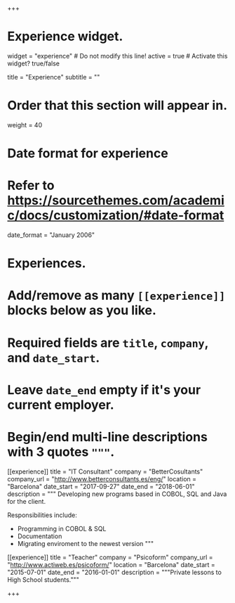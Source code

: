 +++
# Experience widget.
widget = "experience"  # Do not modify this line!
active = true  # Activate this widget? true/false

title = "Experience"
subtitle = ""

# Order that this section will appear in.
weight = 40

# Date format for experience
#   Refer to https://sourcethemes.com/academic/docs/customization/#date-format
date_format = "January 2006"

# Experiences.
#   Add/remove as many `[[experience]]` blocks below as you like.
#   Required fields are `title`, `company`, and `date_start`.
#   Leave `date_end` empty if it's your current employer.
#   Begin/end multi-line descriptions with 3 quotes `"""`.
[[experience]]
  title = "IT Consultant"
  company = "BetterCosultants"
  company_url = "http://www.betterconsultants.es/eng/"
  location = "Barcelona"
  date_start = "2017-09-27"
  date_end = "2018-06-01"
  description = """
  Developing new programs based in COBOL, SQL and Java for the client.

  Responsibilities include:
  
  * Programming in COBOL & SQL
  * Documentation
  * Migrating enviroment to the newest version
  """

[[experience]]
  title = "Teacher"
  company = "Psicoform"
  company_url = "http://www.actiweb.es/psicoform/"
  location = "Barcelona"
  date_start = "2015-07-01"
  date_end = "2016-01-01"
  description = """Private lessons to High School students."""

+++
